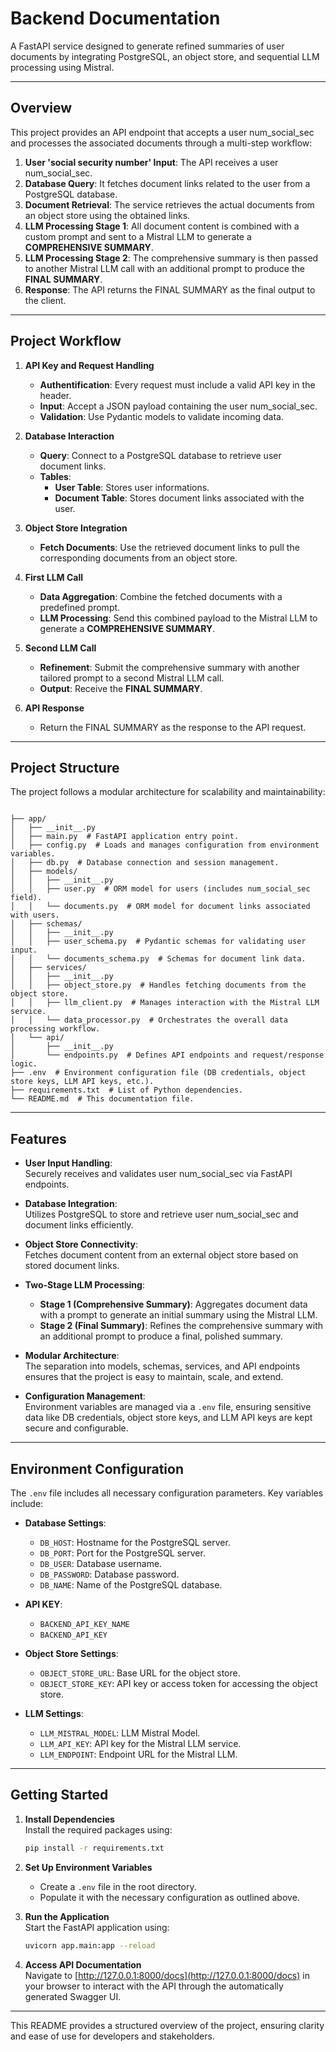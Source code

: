 # Backend Documentation 

A FastAPI service designed to generate refined summaries of user documents by integrating PostgreSQL, an object store, and sequential LLM processing using Mistral.

---

## Overview

This project provides an API endpoint that accepts a user num_social_sec and processes the associated documents through a multi-step workflow:

1. **User 'social security number' Input**: The API receives a user num_social_sec.
2. **Database Query**: It fetches document links related to the user from a PostgreSQL database.
3. **Document Retrieval**: The service retrieves the actual documents from an object store using the obtained links.
4. **LLM Processing Stage 1**: All document content is combined with a custom prompt and sent to a Mistral LLM to generate a **COMPREHENSIVE SUMMARY**.
5. **LLM Processing Stage 2**: The comprehensive summary is then passed to another Mistral LLM call with an additional prompt to produce the **FINAL SUMMARY**.
6. **Response**: The API returns the FINAL SUMMARY as the final output to the client.

---

## Project Workflow

1. **API Key and Request Handling**  
   - **Authentification**: Every request must include a valid API key in the header.
   - **Input**: Accept a JSON payload containing the user num_social_sec.
   - **Validation**: Use Pydantic models to validate incoming data.

2. **Database Interaction**  
   - **Query**: Connect to a PostgreSQL database to retrieve user document links.
   - **Tables**:
     - **User Table**: Stores user informations.
     - **Document Table**: Stores document links associated with the user.

3. **Object Store Integration**  
   - **Fetch Documents**: Use the retrieved document links to pull the corresponding documents from an object store.

4. **First LLM Call**  
   - **Data Aggregation**: Combine the fetched documents with a predefined prompt.
   - **LLM Processing**: Send this combined payload to the Mistral LLM to generate a **COMPREHENSIVE SUMMARY**.

5. **Second LLM Call**  
   - **Refinement**: Submit the comprehensive summary with another tailored prompt to a second Mistral LLM call.
   - **Output**: Receive the **FINAL SUMMARY**.

6. **API Response**  
   - Return the FINAL SUMMARY as the response to the API request.

---

## Project Structure

The project follows a modular architecture for scalability and maintainability:

```
 
├── app/  
│   ├── __init__.py  
│   ├── main.py  # FastAPI application entry point.  
│   ├── config.py  # Loads and manages configuration from environment variables.  
│   ├── db.py  # Database connection and session management.  
│   ├── models/  
│   │   ├── __init__.py  
│   │   ├── user.py  # ORM model for users (includes num_social_sec field).  
│   │   └── documents.py  # ORM model for document links associated with users.  
│   ├── schemas/  
│   │   ├── __init__.py  
│   │   ├── user_schema.py  # Pydantic schemas for validating user input.  
│   │   └── documents_schema.py  # Schemas for document link data.  
│   ├── services/  
│   │   ├── __init__.py  
│   │   ├── object_store.py  # Handles fetching documents from the object store.  
│   │   ├── llm_client.py  # Manages interaction with the Mistral LLM service.  
│   │   └── data_processor.py  # Orchestrates the overall data processing workflow.  
│   └── api/  
│       ├── __init__.py  
│       └── endpoints.py  # Defines API endpoints and request/response logic.  
├── .env  # Environment configuration file (DB credentials, object store keys, LLM API keys, etc.).  
├── requirements.txt  # List of Python dependencies.  
└── README.md  # This documentation file. 
```

---

## Features

- **User Input Handling**:  
  Securely receives and validates user num_social_sec via FastAPI endpoints.

- **Database Integration**:  
  Utilizes PostgreSQL to store and retrieve user num_social_sec and document links efficiently.

- **Object Store Connectivity**:  
  Fetches document content from an external object store based on stored document links.

- **Two-Stage LLM Processing**:  
  - **Stage 1 (Comprehensive Summary)**: Aggregates document data with a prompt to generate an initial summary using the Mistral LLM.
  - **Stage 2 (Final Summary)**: Refines the comprehensive summary with an additional prompt to produce a final, polished summary.
  
- **Modular Architecture**:  
  The separation into models, schemas, services, and API endpoints ensures that the project is easy to maintain, scale, and extend.

- **Configuration Management**:  
  Environment variables are managed via a `.env` file, ensuring sensitive data like DB credentials, object store keys, and LLM API keys are kept secure and configurable.

---

## Environment Configuration

The `.env` file includes all necessary configuration parameters. Key variables include:

- **Database Settings**:
  - `DB_HOST`: Hostname for the PostgreSQL server.
  - `DB_PORT`: Port for the PostgreSQL server.
  - `DB_USER`: Database username.
  - `DB_PASSWORD`: Database password.
  - `DB_NAME`: Name of the PostgreSQL database.

- **API KEY**:
  - `BACKEND_API_KEY_NAME`
  - `BACKEND_API_KEY`

- **Object Store Settings**:
  - `OBJECT_STORE_URL`: Base URL for the object store.
  - `OBJECT_STORE_KEY`: API key or access token for accessing the object store.

- **LLM Settings**:
  - `LLM_MISTRAL_MODEL`: LLM Mistral Model.
  - `LLM_API_KEY`: API key for the Mistral LLM service.
  - `LLM_ENDPOINT`: Endpoint URL for the Mistral LLM.

---

## Getting Started

1. **Install Dependencies**  
   Install the required packages using:
   ```bash
   pip install -r requirements.txt
   ```

2. **Set Up Environment Variables**  
   - Create a `.env` file in the root directory.
   - Populate it with the necessary configuration as outlined above.

3. **Run the Application**  
   Start the FastAPI application using:
   ```bash
   uvicorn app.main:app --reload
   ```

4. **Access API Documentation**  
   Navigate to [http://127.0.0.1:8000/docs](http://127.0.0.1:8000/docs) in your browser to interact with the API through the automatically generated Swagger UI.

---

This README provides a structured overview of the project, ensuring clarity and ease of use for developers and stakeholders.

